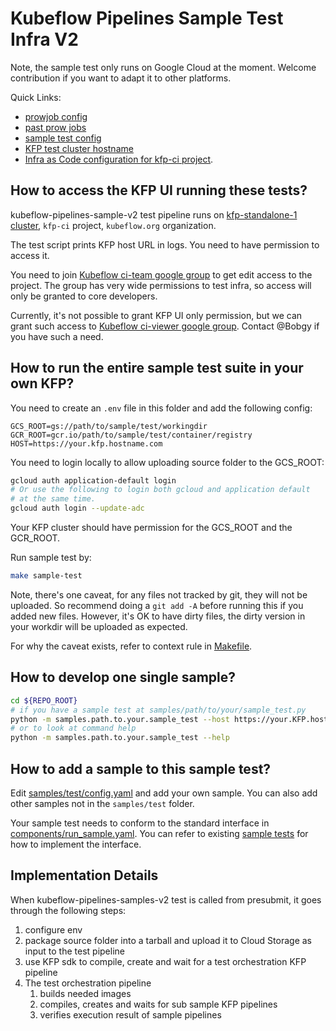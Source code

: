 # Kubeflow Pipelines Sample Test Infra V2

Note, the sample test only runs on Google Cloud at the moment. Welcome
contribution if you want to adapt it to other platforms.

Quick Links:

* [prowjob config](https://github.com/GoogleCloudPlatform/oss-test-infra/blob/48b09567c8df28fab2d3f2fb6df86defa12207fb/prow/prowjobs/kubeflow/pipelines/kubeflow-pipelines-presubmits.yaml#L184-L192)
* [past prow jobs](https://oss-prow.knative.dev/job-history/gs/oss-prow/pr-logs/directory/kubeflow-pipelines-samples-v2)
* [sample test config](../../samples/test/config.yaml)
* [KFP test cluster hostname](https://github.com/kubeflow/testing/blob/master/test-infra/kfp/endpoint)
* [Infra as Code configuration for kfp-ci project](https://github.com/kubeflow/testing/tree/master/test-infra/kfp).

## How to access the KFP UI running these tests?

kubeflow-pipelines-sample-v2 test pipeline runs on [kfp-standalone-1 cluster](https://console.cloud.google.com/kubernetes/clusters/details/us-central1/kfp-standalone-1/details?folder=&organizationId=&project=kfp-ci),
`kfp-ci` project, `kubeflow.org` organization.

The test script prints KFP host URL in logs. You need to have permission to
access it.

You need to join [Kubeflow ci-team google group](https://github.com/kubeflow/internal-acls/blob/master/google_groups/groups/ci-team.yaml) to get edit access to the project. The group
has very wide permissions to test infra, so access will only be granted to core
developers.

Currently, it's not possible to grant KFP UI only permission, but we can grant
such access to [Kubeflow ci-viewer google group](https://github.com/kubeflow/internal-acls/blob/master/google_groups/groups/ci-viewer.yaml).
Contact @Bobgy if you have such a need.

## How to run the entire sample test suite in your own KFP?

You need to create an `.env` file in this folder and add the following config:

```env
GCS_ROOT=gs://path/to/sample/test/workingdir
GCR_ROOT=gcr.io/path/to/sample/test/container/registry
HOST=https://your.kfp.hostname.com
```

You need to login locally to allow uploading source folder to the GCS_ROOT:

```bash
gcloud auth application-default login
# Or use the following to login both gcloud and application default
# at the same time.
gcloud auth login --update-adc
```

Your KFP cluster should have permission for the GCS_ROOT and the GCR_ROOT.

Run sample test by:

```bash
make sample-test
```

Note, there's one caveat, for any files not tracked by git, they will not be uploaded.
So recommend doing a `git add -A` before running this if you added new files. However,
it's OK to have dirty files, the dirty version in your workdir will be uploaded
as expected.

For why the caveat exists, refer to context rule in [Makefile](./Makefile).

## How to develop one single sample?

```bash
cd ${REPO_ROOT}
# if you have a sample test at samples/path/to/your/sample_test.py
python -m samples.path.to.your.sample_test --host https://your.KFP.host --output_directory gs://your-bucket/path/to/output/dir
# or to look at command help
python -m samples.path.to.your.sample_test --help
```

## How to add a sample to this sample test?

Edit [samples/test/config.yaml](../../samples/test/config.yaml) and add your own sample.
You can also add other samples not in the `samples/test` folder.

Your sample test needs to conform to the standard interface in
[components/run_sample.yaml](components/run_sample.yaml). You can refer to
existing [sample tests](../../samples/test) for how to implement the interface.

## Implementation Details

When kubeflow-pipelines-samples-v2 test is called from presubmit, it goes through
the following steps:

1. configure env
2. package source folder into a tarball and upload it to Cloud Storage as input to the test pipeline
3. use KFP sdk to compile, create and wait for a test orchestration KFP pipeline
4. The test orchestration pipeline
   1. builds needed images
   2. compiles, creates and waits for sub sample KFP pipelines
   3. verifies execution result of sample pipelines
